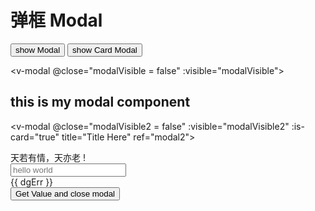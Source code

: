 # 弹框 Modal

<div class="demo-box">
  <button class="v-btn"
          @click="modalVisible = !modalVisible"
  >show Modal
  </button>
  <button class="v-btn is-primary"
          @click="modalVisible2 = !modalVisible2"
  >show Card Modal
  </button>
</div>

<v-modal @close="modalVisible = false" :visible="modalVisible">
  <div class="v-box">
    <h2>
      this is my modal component
    </h2>
  </div>
</v-modal>

<v-modal @close="modalVisible2 = false" :visible="modalVisible2" :is-card="true" title="Title Here" ref="modal2">
  <div slot="header">天若有情，天亦老 !</div>
  <div class="sd-card-bd">
    <div class="v-field">
      <div class="v-control">
        <input type="text" name="dg" class="v-input is-large" placeholder="hello world" v-model="dgVal">
      </div>
      <span class="v-help is-danger">
        {{ dgErr }}
      </span>
    </div>
  </div>
  <div slot="footer">
    <button class="v-btn is-warning is-large" @click="_handleDgVal">
      Get Value and close modal
    </button>
  </div>
</v-modal>

<script>
  import VModal from 'packages/modal'

  export default {
    data () {
      return {
        modalVisible: false,
        modalVisible2: false,
        dgVal: '',
        dgErr: ''
      }
    },

    methods: {
      _handleDgVal () {
        if (this.dgVal.trim() === '') {
          document.querySelector('input[name=dg]').select()
          return
        }

        // async value
        const p = new Promise((resolve, reject) => {
          setTimeout(() => {
            reject(`you got an error [${this.dgVal}]`)
          }, 3000)
        })

        p.then(res => {
          alert(res)
        }, err => {
          this.dgErr = err
        })

        this.$refs.modal2.$emit('dimission', p)
      }
    },

    components: {
      VModal
    }
  }
</script>